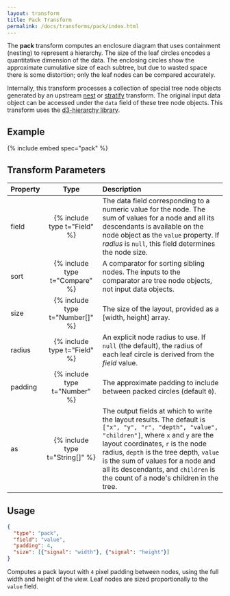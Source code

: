 ```yaml
---
layout: transform
title: Pack Transform
permalink: /docs/transforms/pack/index.html
---
```


The **pack** transform computes an enclosure diagram that uses containment (nesting) to represent a hierarchy. The size of the leaf circles encodes a quantitative dimension of the data. The enclosing circles show the approximate cumulative size of each subtree, but due to wasted space there is some distortion; only the leaf nodes can be compared accurately.

Internally, this transform processes a collection of special tree node objects generated by an upstream [nest](../nest) or [stratify](../stratify) transform. The original input data object can be accessed under the `data` field of these tree node objects. This transform uses the [d3-hierarchy library](https://github.com/d3/d3-hierarchy).

## Example

{% include embed spec="pack" %}

## Transform Parameters

| Property            | Type                           | Description   |
| :------------------ | :----------------------------: | :------------ |
| field               | {% include type t="Field" %}   | The data field corresponding to a numeric value for the node. The sum of values for a node and all its descendants is available on the node object as the `value` property. If _radius_ is `null`, this field determines the node size.|
| sort                | {% include type t="Compare" %} | A comparator for sorting sibling nodes. The inputs to the comparator are tree node objects, not input data objects.|
| size                | {% include type t="Number[]" %}| The size of the layout, provided as a [width, height] array.|
| radius              | {% include type t="Field" %}   | An explicit node radius to use. If `null` (the default), the radius of each leaf circle is derived from the _field_ value.|
| padding             | {% include type t="Number" %}  | The approximate padding to include between packed circles (default `0`).|
| as                  | {% include type t="String[]" %}| The output fields at which to write the layout results. The default is `["x", "y", "r", "depth", "value", "children"]`, where `x` and `y` are the layout coordinates, `r` is the node radius, `depth` is the tree depth, `value` is the sum of values for a node and all its descendants, and `children` is the count of a node's children in the tree.|

## Usage

```json
{
  "type": "pack",
  "field": "value",
  "padding": 4,
  "size": [{"signal": "width"}, {"signal": "height"}]
}
```

Computes a pack layout with `4` pixel padding between nodes, using the full width and height of the view. Leaf nodes are sized proportionally to the `value` field.
